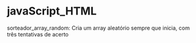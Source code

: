 # javaScript_HTML

sorteador_array_random:
Cria um array aleatório sempre que inicia, com três tentativas de acerto
